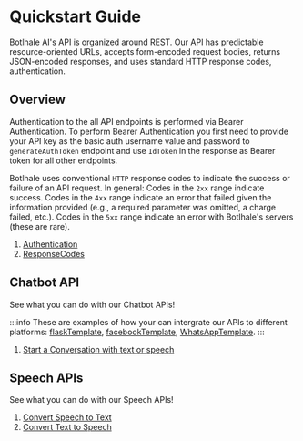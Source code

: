 # Quickstart Guide

Botlhale AI's API is organized around REST. Our API has predictable resource-oriented URLs, accepts form-encoded request bodies, returns JSON-encoded responses, and uses standard HTTP response codes, authentication.

## Overview

Authentication to the all API endpoints is performed via Bearer Authentication. To perform Bearer Authentication you first need to provide your API key as the basic auth username value and password to `generateAuthToken` endpoint and use `IdToken` in the response as Bearer token for all other endpoints. 

Botlhale uses conventional `HTTP` response codes to indicate the success or failure of an API request. In general: Codes in the `2xx` range indicate success. Codes in the `4xx` range indicate an error that failed given the information provided (e.g., a required parameter was omitted, a charge failed, etc.). Codes in the `5xx` range indicate an error with Botlhale's servers (these are rare).


1. [Authentication](1%20-%20Authentication.md)
2. [ResponseCodes](2%20-%20Errors.md)

## Chatbot API

See what you can do with our Chatbot APIs!

:::info
These are examples of how your can intergrate our APIs to different platforms: 
[flaskTemplate](https://github.com/Botlhale-AI/flaskTemplate), [facebookTemplate](https://github.com/Botlhale-AI/facebookTemplate), [WhatsAppTemplate](https://github.com/Botlhale-AI/WhatsAppTemplate). 
:::

1. [Start a Conversation with text or speech](Rest%20APIs/0-chatbots.md)

## Speech APIs

See what you can do with our Speech APIs!

1. [Convert Speech to Text](Rest%20APIs/Speech%20APIs/Automatic%20Speech%20Recogniton/0%20-%20Overview.md)
2. [Convert Text to Speech](Rest%20APIs/Speech%20APIs/1%20-%20TTS.md)
